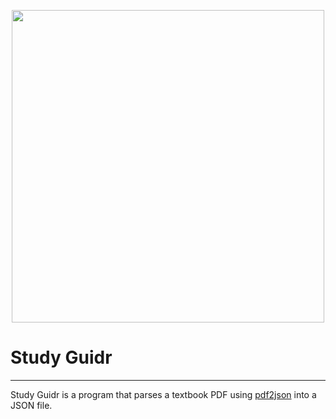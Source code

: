 <p align="center">
  <img src = "https://cdn.discordapp.com/attachments/763748471319691275/765275968742883418/guidr_banner.jpg" width="500">
</p>

# Study Guidr
---
Study Guidr is a program that parses a textbook PDF using [pdf2json](https://github.com/modesty/pdf2json) into a JSON file.
